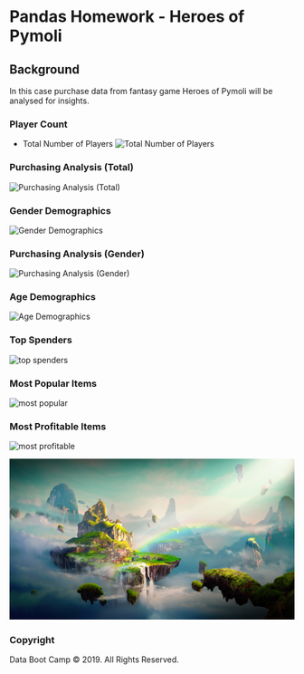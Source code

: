 # Pandas Homework - Heroes of Pymoli

## Background
In this case purchase data from fantasy game Heroes of Pymoli will be analysed for insights.


### Player Count

* Total Number of Players
![Total Number of Players](https://github.com/mmarange/pandas_challenge/blob/main/02-Case-Assignment/Images/Total%20players.PNG)

### Purchasing Analysis (Total)

![Purchasing Analysis (Total)](https://github.com/mmarange/pandas_challenge/blob/main/02-Case-Assignment/Images/purchasee%20analysis%20age.PNG)




### Gender Demographics

![Gender Demographics](http://localhost:8888/view/code/Homework%20and%20Projects/03%20pandas-challenge/02-Case-Assignment/Images/purchasee%20analysis%20age.PNG)

### Purchasing Analysis (Gender)

![Purchasing Analysis (Gender)](http://localhost:8888/view/code/Homework%20and%20Projects/03%20pandas-challenge/02-Case-Assignment/Images/purchase%20analysis2.PNG)

### Age Demographics

![Age Demographics](http://localhost:8888/view/code/Homework%20and%20Projects/03%20pandas-challenge/02-Case-Assignment/Images/purchasee%20analysis%20age.PNG)

### Top Spenders

![top spenders](http://localhost:8888/view/code/Homework%20and%20Projects/03%20pandas-challenge/02-Case-Assignment/Images/top%20purchasers.PNG)
### Most Popular Items

![most popular](http://localhost:8888/view/code/Homework%20and%20Projects/03%20pandas-challenge/02-Case-Assignment/Images/profittable.PNG)

### Most Profitable Items
![most profitable](http://localhost:8888/view/code/Homework%20and%20Projects/03%20pandas-challenge/02-Case-Assignment/Images/profittable2.PNG)



![Fantasy](Images/Fantasy.png)
### Copyright

Data Boot Camp © 2019. All Rights Reserved.
